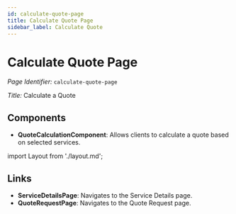 ```yaml
---
id: calculate-quote-page
title: Calculate Quote Page
sidebar_label: Calculate Quote
---
```


# Calculate Quote Page

*Page Identifier:* `calculate-quote-page`

*Title:* Calculate a Quote

## Components
- **QuoteCalculationComponent**: Allows clients to calculate a quote based on selected services.

import Layout from './layout.md';

<Layout />

## Links
- **ServiceDetailsPage**: Navigates to the Service Details page.
- **QuoteRequestPage**: Navigates to the Quote Request page.
